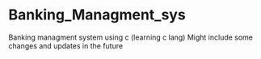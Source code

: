 # Banking_Managment_sys
Banking managment system using c (learning c lang) 
Might include some changes and updates in the future

